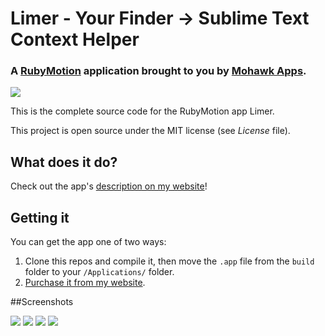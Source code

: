 # Limer - Your Finder -> Sublime Text Context Helper
### A [RubyMotion](http://www.rubymotion.com/) application brought to you by [Mohawk Apps](http://www.mohawkapps.com/).

![](https://raw.github.com/MohawkApps/Limer/master/art/Limer.iconset/icon_256x256.png)

This is the complete source code for the RubyMotion app Limer.

This project is open source under the MIT license (see *License* file).

## What does it do?

Check out the app's [description on my website](http://www.mohawkapps.com/app/limer/)!

## Getting it

You can get the app one of two ways:

1. Clone this repos and compile it, then move the `.app` file from the `build` folder to your `/Applications/` folder.
2. [Purchase it from my website](http://www.mohawkapps.com/app/limer/).

##Screenshots

[![](https://raw.github.com/MohawkApps/Limer/master/marketing/Screenshots/1.0.0/small/1.png)](https://raw.github.com/MohawkApps/Limer/master/marketing/Screenshots/1.0.0/1.png)
[![](https://raw.github.com/MohawkApps/Limer/master/marketing/Screenshots/1.0.0/small/2.png)](https://raw.github.com/MohawkApps/Limer/master/marketing/Screenshots/1.0.0/2.png)
[![](https://raw.github.com/MohawkApps/Limer/master/marketing/Screenshots/1.0.0/small/3.png)](https://raw.github.com/MohawkApps/Limer/master/marketing/Screenshots/1.0.0/3.png)
[![](https://raw.github.com/MohawkApps/Limer/master/marketing/Screenshots/1.0.0/small/4.png)](https://raw.github.com/MohawkApps/Limer/master/marketing/Screenshots/1.0.0/4.png)
